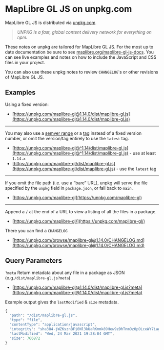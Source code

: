 # MapLibre GL JS on unpkg.com

MapLibre GL JS is distributed via [unpkg.com](https://unpkg.com).

> *UNPKG is a fast, global content delivery network for everything on npm.*

These notes on unpkg are tailored for MapLibre GL JS.  For the most up to date documentation be sure to see [maplibre.org/maplibre-gl-js-docs](https://maplibre.org/maplibre-gl-js-docs).  You can see live examples and notes on how to include the JavaScript and CSS files in your project.

You can also use these unpkg notes to review `CHANGELOG`'s or other revisions of MapLibre GL JS.

## Examples

Using a fixed version:

* [https://unpkg.com/maplibre-gl@1.14.0/dist/maplibre-gl.js](https://unpkg.com/maplibre-gl@1.14.0/dist/maplibre-gl.js)

---

You may also use a [semver range](https://semver.org/) or a [tag](https://docs.npmjs.com/cli/dist-tag) instead of a fixed version number, or omit the version/tag entirely to use the `latest` tag.

* [https://unpkg.com/maplibre-gl@^1.14/dist/maplibre-gl.js](https://unpkg.com/maplibre-gl@^1.14/dist/maplibre-gl.js) - use at least `1.14.x`
* [https://unpkg.com/maplibre-gl/dist/maplibre-gl.js](https://unpkg.com/maplibre-gl/dist/maplibre-gl.js) - use the `latest` tag

---

If you omit the file path (i.e. use a “bare” URL), unpkg will serve the file specified by the `unpkg` field in `package.json`, or fall back to `main`.

* [https://unpkg.com/maplibre-gl](https://unpkg.com/maplibre-gl)

---

Append a `/` at the end of a URL to view a listing of all the files in a package.

* [https://unpkg.com/maplibre-gl/](https://unpkg.com/maplibre-gl/)

There you can find a `CHANGELOG`
* [https://unpkg.com/browse/maplibre-gl@1.14.0/CHANGELOG.md](https://unpkg.com/browse/maplibre-gl@1.14.0/CHANGELOG.md)

## Query Parameters

`?meta`
    Return metadata about any file in a package as JSON (e.g.`/dist/maplibre-gl.js?meta`)

* [https://unpkg.com/maplibre-gl@1.14.0/dist/maplibre-gl.js?meta](https://unpkg.com/maplibre-gl@1.14.0/dist/maplibre-gl.js?meta)

Example output gives the `lastModified` & `size` metadata.

```javascript
{
  "path": "/dist/maplibre-gl.js",
  "type": "file",
  "contentType": "application/javascript",
  "integrity": "sha384-jWZKsznBFj0Nl3kUaRKmmk89Hew9zDhTnmOz0pOLceWY7iag+l/8QNPeD0cQYaVG",
  "lastModified": "Wed, 24 Mar 2021 19:28:04 GMT",
  "size": 766872
}
```
